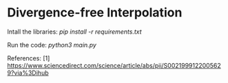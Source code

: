 # Divergence-free Interpolation

Intall the libraries: *pip install -r requirements.txt*

Run the code: *python3 main.py*

References:
[1] https://www.sciencedirect.com/science/article/abs/pii/S0021999122005629?via%3Dihub
